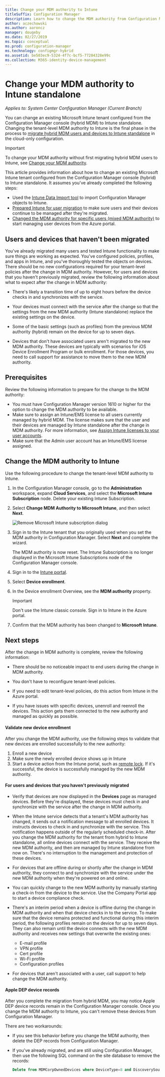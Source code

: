 ```yaml
---
title: Change your MDM authority to Intune
titleSuffix: Configuration Manager
description: Learn how to change the MDM authority from Configuration Manager (hybrid) to Intune standalone.
author: aczechowski
ms.author: aaroncz
manager: dougeby
ms.date: 02/27/2019
ms.topic: conceptual
ms.prod: configuration-manager
ms.technology: configmgr-hybrid
ms.assetid: be503ec9-5324-4f7c-bcf5-77204328e99c
ms.collection: M365-identity-device-management
---
```


# Change your MDM authority to Intune standalone

*Applies to: System Center Configuration Manager (Current Branch)*    

You can change an existing Microsoft Intune tenant configured from the Configuration Manager console (hybrid MDM) to Intune standalone. Changing the tenant-level MDM authority to Intune is the final phase in the process to [migrate hybrid MDM users and devices to Intune standalone](migrate-hybridmdm-to-intunesa.md) in the cloud-only configuration.    

> [!Important]    
> To change your MDM authority without first migrating hybrid MDM users to Intune, see [Change your MDM authority](change-mdm-authority.md).

This article provides information about how to change an existing Microsoft Intune tenant configured from the Configuration Manager console (hybrid) to Intune standalone. It assumes you've already completed the following steps:
- Used the [Intune Data Import tool](migrate-import-data.md) to import Configuration Manager objects to Intune. 
- [Prepared Intune for user migration](migrate-prepare-intune.md) to make sure users and their devices continue to be managed after they're migrated.
- [Changed the MDM authority for specific users (mixed MDM authority)](migrate-mixed-authority.md) to start managing user devices from the Azure portal.


## Users and devices that haven't been migrated
You've already migrated many users and tested Intune functionality to make sure things are working as expected. You've configured policies, profiles, and apps in Intune, and you've thoroughly tested the objects on devices. There should be no new configurations required for your tenant-level policies after the change in MDM authority. However, for users and devices that you haven't previously migrated, review the following information about what to expect after the change in MDM authority:    

- There's likely a transition time of up to eight hours before the device checks in and synchronizes with the service.  

- Your devices must connect with the service after the change so that the settings from the new MDM authority (Intune standalone) replace the existing settings on the device.  

- Some of the basic settings (such as profiles) from the previous MDM authority (hybrid) remain on the device for up to seven days.  

- Devices that don't have associated users aren't migrated to the new MDM authority. These devices are typically with scenarios for iOS Device Enrollment Program or bulk enrollment. For those devices, you need to call support for assistance to move them to the new MDM authority.



## Prerequisites
Review the following information to prepare for the change to the MDM authority:
- You must have Configuration Manager version 1610 or higher for the option to change the MDM authority to be available.
- Make sure to assign an Intune/EMS license to all users currently managed by hybrid MDM. The license makes sure that the user and their devices are managed by Intune standalone after the change in MDM authority. For more information, see [Assign Intune licenses to your user accounts](https://docs.microsoft.com/intune/get-started/start-with-a-paid-subscription-to-microsoft-intune-step-4).
- Make sure that the Admin user account has an Intune/EMS license assigned.

## Change the MDM authority to Intune
Use the following procedure to change the tenant-level MDM authority to Intune.

1. In the Configuration Manager console, go to the **Administration** workspace, expand **Cloud Services**, and select the **Microsoft Intune Subscription** node. Delete your existing Intune Subscription.  

2. Select **Change MDM Authority to Microsoft Intune**, and then select **Next**.

    ![Remove Microsoft Intune subscription dialog](media/mdm-change-delete-subscription.png)  

3. Sign in to the Intune tenant that you originally used when you set the MDM authority in Configuration Manager. Select **Next** and complete the wizard.

    The MDM authority is now reset. The Intune Subscription is no longer displayed in the Microsoft Intune Subscriptions node of the Configuration Manager console.  

4. Sign in to the [Intune portal](https://aka.ms/IntunePortal).

5. Select **Device enrollment**.  

6. In the Device enrollment Overview, see the **MDM authority** property.

   > [!Important]    
   > Don't use the Intune classic console. Sign in to Intune in the Azure portal.  

7. Confirm that the MDM authority has been changed to **Microsoft Intune**. 



## Next steps

After the change in MDM authority is complete, review the following information:

- There should be no noticeable impact to end users during the change in MDM authority.  

- You don't have to reconfigure tenant-level policies.  

- If you need to edit tenant-level policies, do this action from Intune in the Azure portal.  

- If you have issues with specific devices, unenroll and reenroll the devices. This action gets them connected to the new authority and managed as quickly as possible.


#### Validate new device enrollment
After you change the MDM authority, use the following steps to validate that new devices are enrolled successfully to the new authority:   
1. Enroll a new device
2. Make sure the newly enrolled device shows up in Intune
3. Start a device action from the Intune portal, such as [remote lock](https://docs.microsoft.com/intune/device-remote-lock). If it's successful, the device is successfully managed by the new MDM authority.


#### For users and devices that you haven't previously migrated

- Verify that devices are now displayed in the **Devices** page as managed devices. Before they're displayed, these devices must check in and synchronize with the service after the change in MDM authority. 

- When the Intune service detects that a tenant's MDM authority has changed, it sends out a notification message to all enrolled devices. It instructs devices to check in and synchronize with the service. This notification happens outside of the regularly scheduled check-in. After you change the MDM authority for the tenant from hybrid to Intune standalone, all online devices connect with the service. They receive the new MDM authority, and then are managed by Intune standalone from now on. There's no interruption to the management and protection of these devices.

- For devices that are offline during or shortly after the change in MDM authority, they connect to and synchronize with the service under the new MDM authority when they're powered on and online.  

- You can quickly change to the new MDM authority by manually starting a check-in from the device to the service. Use the Company Portal app to start a device compliance check.

- There's an interim period when a device is offline during the change in MDM authority and when that device checks in to the service. To make sure that the device remains protected and functional during this interim period, the following profiles remain on the device for up to seven days. They can also remain until the device connects with the new MDM authority and receives new settings that overwrite the existing ones:
    - E-mail profile
    - VPN profile
    - Cert profile
    - Wi-Fi profile
    - Configuration profiles

- For devices that aren't associated with a user, call support to help change the MDM authority. 

#### <a name="bkmk-ki-dep"></a> Apple DEP device records
<!--ICM 105091970-->
After you complete the migration from hybrid MDM, you may notice Apple DEP device records remain in the Configuration Manager console. Once you change the MDM authority to Intune, you can't remove these devices from Configuration Manager. 

There are two workarounds:

- If you see this behavior before you change the MDM authority, then delete the DEP records from Configuration Manager.  

- If you've already migrated, and are still using Configuration Manager, then use the following SQL command on the site database to remove the records:  

    ```SQL
    Delete from MDMCorpOwnedDevices where DeviceType=8 and DiscoverySources=4
    ```
